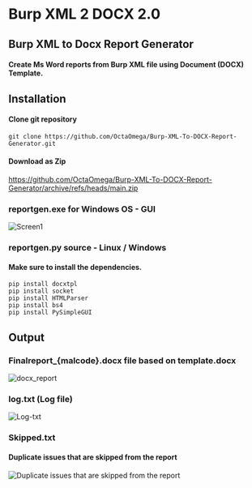 # Burp XML 2 DOCX 2.0
## Burp XML to Docx Report Generator

#### Create Ms Word reports from Burp XML file using Document (DOCX) Template.
## Installation

#### Clone git repository

```
git clone https://github.com/OctaOmega/Burp-XML-To-DOCX-Report-Generator.git
```
#### Download as Zip

https://github.com/OctaOmega/Burp-XML-To-DOCX-Report-Generator/archive/refs/heads/main.zip

### reportgen.exe for Windows OS  - GUI

![Screen1](https://user-images.githubusercontent.com/85091462/194997449-430cefe9-931d-4c69-9089-ab89607c97c1.jpg)

### reportgen.py source - Linux / Windows 

#### Make sure to install the dependencies.

```
pip install docxtpl
pip install socket
pip install HTMLParser
pip install bs4
pip install PySimpleGUI
```
## Output

### Finalreport_{malcode}.docx file based on template.docx

![docx_report](https://user-images.githubusercontent.com/85091462/194998102-ff271772-a296-4cb2-9104-e3fff3177eee.jpg)

### log.txt (Log file)

![Log-txt](https://user-images.githubusercontent.com/85091462/194998128-d3422d07-6d94-4307-9a3f-d58f4b874044.jpg)

### Skipped.txt
#### Duplicate issues that are skipped from the report

![Duplicate issues that are skipped from the report](https://user-images.githubusercontent.com/85091462/194998161-d3b0d924-ade9-4282-b399-86068fe116d0.jpg)

## 
